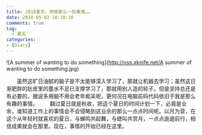 ```yaml
---
title: 2018夏天，想做那么一些事情……
date: 2018-05-02 18:10:10
comments: true
tag: 
  - 夏天
categories:
- [Diary]
---
```


![A summer of wanting to do something](http://oss.xknife.net/A summer of wanting to do something.jpg)

　　虽然这旷日油腻的脑子是不太能够深入学习了，那就让机器去学习；虽然这日渐肥胖的肚皮里的墨水不足已支撑学习了，那就用别人造的轮子。但是坚持总还是有必要的，据说多用脑不用会老年痴呆呢，更何况在电脑前码代码依旧于我是那么有趣的事情。
　　翻过夏日就是秋收，把这个夏日的时间计划一下，必竟是业余，谁知道工作上的事情会不会侵略到这业余的那么一点点时间呢。以月为营，在这个从年轻时就喜欢的夏日，与蝉鸣共起舞，与蟋叫共赏月，一点点迤逦前行，相信成果就会在那里。现在，事情的开始已经在这里。